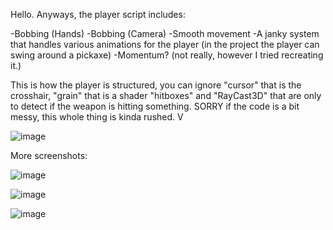 Hello.
Anyways, the player script includes:

-Bobbing (Hands)
-Bobbing (Camera)
-Smooth movement
-A janky system that handles various animations for the player (in the project the player can swing around a pickaxe)
-Momentum? (not really, however I tried recreating it.)


This is how the player is structured, you can ignore "cursor" that is the crosshair, "grain" that is a shader "hitboxes" and "RayCast3D" that are only to detect if the weapon is hitting something.
SORRY if the code is a bit messy, this whole thing is kinda rushed.
V

![image](https://github.com/ProxysGreat/Godot-4.2-advanced-Engine-for-3D-survival-games-/assets/168181043/f4b3cdac-1dca-4413-baed-96215847c98c)

More screenshots:

![image](https://github.com/ProxysGreat/Godot-4.2-advanced-Engine-for-3D-survival-games-/assets/168181043/a1f5f7c2-7b2d-4df0-9bc3-6a1958e8a3c9)

![image](https://github.com/ProxysGreat/Godot-4.2-advanced-Engine-for-3D-survival-games-/assets/168181043/2156597f-dd6c-454c-9f70-07c4728305be)

![image](https://github.com/ProxysGreat/Godot-4.2-advanced-Engine-for-3D-survival-games-/assets/168181043/c8ffdba7-c811-42d3-91d2-7bea79d0b7b8)



